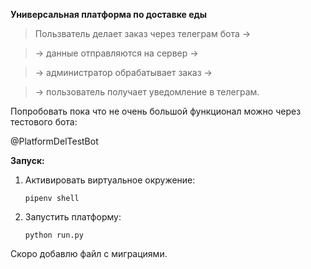 **Универсальная платформа по доставке еды**

>Пользватель делает заказ через телеграм бота ->

>-> данные отправляются на сервер ->
 
>-> администратор обрабатывает заказ ->

>-> пользователь получает уведомление в телеграм.

Попробовать пока что не очень большой функционал можно через тестового бота:

@PlatformDelTestBot


**Запуск:**

1) Активировать виртуальное окружение:

    `pipenv shell`
    
2) Запустить платформу:

    `python run.py`
    
Скоро добавлю файл с миграциями.


